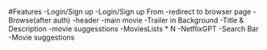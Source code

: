 

#Features
-Login/Sign up
    -Login/Sign up From
    -redirect to browser page
-Browse(after auth)
    -header
    -main movie
        -Trailer in Background
        -Title & Description
        -movie suggesstions
            -MoviesLists * N
-NetflixGPT
    -Search Bar
    -Movie suggestions
    
